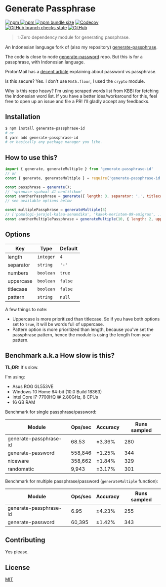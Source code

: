 # Generate Passphrase

[![npm](https://img.shields.io/npm/v/generate-passphrase-id?style=flat-square) ![npm](https://img.shields.io/npm/dm/generate-passphrase-id?style=flat-square) ![npm bundle size](https://img.shields.io/bundlephobia/min/generate-passphrase?style=flat-square)](https://www.npmjs.com/package/generate-passphrase-id) [![Codecov](https://img.shields.io/codecov/c/github/aldy505/generate-passphrase-id?style=flat-square)](https://codecov.io/gh/aldy505/generate-passphrase-id) [![GitHub branch checks state](https://img.shields.io/github/checks-status/aldy505/generate-passphrase-id/master?style=flat-square)](https://github.com/aldy505/generate-passphrase-id/actions) [![GitHub](https://img.shields.io/github/license/aldy505/generate-passphrase-id?style=flat-square)](https://github.com/aldy505/generate-passphrase-id/blob/master/LICENSE)

> ✨Zero dependency module for generating passphrase.

An Indonesian language fork of (also my repository) [generate-passphrase](https://github.com/aldy505/generate-passphrase).

The code is close to node [generate-password](https://github.com/brendanashworth/generate-password) repo. But this is for a passphrase, with Indonesian language.

ProtonMail has a [decent article](https://protonmail.com/blog/protonmail-com-blog-password-vs-passphrase/) explaining about password vs passphrase. 

Is this secure? Yes. I don't use `Math.floor`, I used the `crypto` module.

Why is this repo heavy? I'm using scraped words list from KBBI for fetching the Indonesian word list. If you have a better idea/workaround for this, feel free to open up an issue and file a PR! I'll gladly accept any feedbacks.

## Installation
```bash
$ npm install generate-passphrase-id
# or
$ yarn add generate-passphrase-id
# or basically any package manager you like.
```

## How to use this? 

```js
import { generate, generateMultiple } from 'generate-passphrase-id'
// or
const { generate, generateMultiple } = require('generate-passphrase-id')

const passphrase = generate();
// 'spionase-syahwat-41-neolitikum'
const anotherPassphrase = generate({ length: 3, separator: '.', titlecase: true }) 
// see available options below

const multiplePassphrase = generateMultiple(3)
// ['pomologi-jerojol-kalau-senandika', 'kakek-meristem-89-emigras', ... ]
const anotherMultiplePassphrase = generateMultiple(10, { length: 2, uppercase: true, numbers: false })

```

## Options

| Key | Type | Default |
| --- | --- | --- |
| length | `integer` | `4` |
| separator | `string` | `'-'` |
| numbers | `boolean` | `true` |
| uppercase | `boolean` | `false` |
| titlecase | `boolean` | `false` |
| pattern | `string` | `null` |

A few things to note:
 * Uppercase is more prioritized than titlecase. So if you have both options set to `true`, it will be words full of uppercase.
 * Pattern option is more prioritized than length, because you've set the passphrase pattern, hence the module is using the length from your pattern.

## Benchmark a.k.a How slow is this?

**TL;DR:** It's slow.

I'm using:
* Asus ROG GL553VE
* Windows 10 Home 64-bit (10.0 Build 18363)
* Intel Core i7-7700HQ @ 2.80GHz, 8 CPUs
* 16 GB RAM

Benchmark for single passphrase/password:

| Module | Ops/sec | Accuracy | Runs sampled |
| --- | --- | --- | --- |
| generate-passphrase-id | 68.53 | ±3.36% | 280 |
| generate-password | 558,846 | ±1.25% | 344 |
| niceware | 358,662 | ±1.84% | 329 | 
| randomatic | 9,943 | ±3.17% | 301 |

Benchmark for multiple passphrase/password (`generateMultiple` function):

| Module | Ops/sec | Accuracy | Runs sampled |
| --- | --- | --- | --- |
| generate-passphrase-id | 6.95 | ±4.23% | 255 |
| generate-password | 60,395 | ±1.42% | 343 |

## Contributing

Yes please.

## License

[MIT](https://github.com/aldy505/generate-passphrase-id/blob/master/LICENSE)
